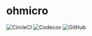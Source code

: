 # ohmicro

![CircleCI](https://img.shields.io/circleci/build/github/seungmun/ohmicro?token=714cad856188d91cab68852dcf514016bf335dfb)
![Codecov](https://img.shields.io/codecov/c/github/seungmun/ohmicro?token=55fef97140c64121b34954010bfa1204)
![GitHub](https://img.shields.io/github/license/seungmun/ohmicro)

